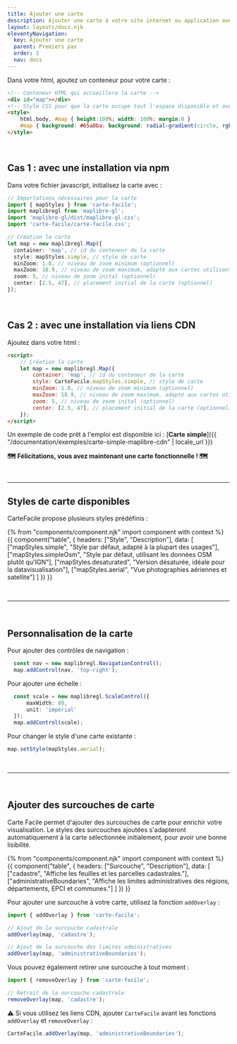 ```yaml
---
title: Ajouter une carte
description: Ajouter une carte à votre site internet ou application avec Carte facile.
layout: layouts/docs.njk
eleventyNavigation:
  key: Ajouter une carte
  parent: Premiers pas
  order: 2
  nav: docs 
---
```


Dans votre html, ajoutez un conteneur pour votre carte :

```html
<!-- Conteneur HTML qui accueillera la carte -->
<div id="map"></div>
<!-- Style CSS pour que la carte occupe tout l'espace disponible et avoir une couleur de fond. -->
<style>
    html,body, #map { height:100%; width: 100%; margin:0 }
    #map { background: #65a0ba; background: radial-gradient(circle, rgba(101, 160, 186, 1) 30%, rgba(11, 47, 71, 1) 80%) }
</style>
```

<br>

## Cas 1 : avec une installation via npm

Dans votre fichier javascript, initialisez la carte avec :

```typescript
// Importations nécessaires pour la carte
import { mapStyles } from 'carte-facile';
import maplibregl from 'maplibre-gl';
import 'maplibre-gl/dist/maplibre-gl.css';
import 'carte-facile/carte-facile.css';

// Création la carte
let map = new maplibregl.Map({
  container: 'map', // id du conteneur de la carte
  style: mapStyles.simple, // style de carte
  minZoom: 1.8, // niveau de zoom minimum (optionnel)
  maxZoom: 18.9, // niveau de zoom maximum, adapté aux cartes utilisant les données IGN
  zoom: 5, // niveau de zoom inital (optionnel)
  center: [2.5, 47], // placement initial de la carte (optionnel)
});
```

<br>

## Cas 2 : avec une installation via liens CDN

Ajoutez dans votre html :

```html
<script>
    // Création la carte
    let map = new maplibregl.Map({
        container: 'map', // id du conteneur de la carte
        style: CarteFacile.mapStyles.simple, // style de carte
        minZoom: 1.8, // niveau de zoom minimum (optionnel)
        maxZoom: 18.9, // niveau de zoom maximum, adapté aux cartes utilisant les données IGN
        zoom: 5, // niveau de zoom inital (optionnel)
        center: [2.5, 47], // placement initial de la carte (optionnel)
    });
</script>
```

Un exemple de code prêt à l'emploi est disponible ici : [**Carte simple**]({{ "/documentation/exemples/carte-simple-maplibre-cdn" | locale_url }})

**🗺️ Félicitations, vous avez maintenant une carte fonctionnelle ! 🗺️**

<br>

---

## Styles de carte disponibles

CarteFacile propose plusieurs styles prédéfinis :

{% from "components/component.njk" import component with context %}
{{ component("table", {
    headers: ["Style", "Description"],
    data: [
        ["mapStyles.simple", "Style par défaut, adapté à la plupart des usages"],
        ["mapStyles.simpleOsm", "Style par défaut, utilisant les données OSM plutôt qu'IGN"],
        ["mapStyles.desaturated", "Version désaturée, idéale pour la datavisualisation"],
        ["mapStyles.aerial", "Vue photographies aériennes et satellite"]
    ]
}) }}

<br>

---

<br>

## Personnalisation de la carte 

Pour ajouter des contrôles de navigation :

```typescript
  const nav = new maplibregl.NavigationControl();
  map.addControl(nav, 'top-right');
```

Pour ajouter une échelle :

```typescript
  const scale = new maplibregl.ScaleControl({
      maxWidth: 80,
      unit: 'imperial'
  });
  map.addControl(scale);
```

Pour changer le style d'une carte existante :

```typescript
map.setStyle(mapStyles.aerial);
```

<br>

---

<br>

## Ajouter des surcouches de carte

Carte Facile permet d'ajouter des surcouches de carte pour enrichir votre visualisation. Le styles des surcouches ajoutées s'adapteront automatiquement à la carte sélectionnée initialement, pour avoir une bonne lisibilité.

{% from "components/component.njk" import component with context %}
{{ component("table", {
    headers: ["Surcouche", "Description"],
    data: [
        ["cadastre", "Affiche les feuilles et les parcelles cadastrales."],
        ["administrativeBoundaries", "Affiche les limites administratives des régions, départements, EPCI et communes."]
    ]
}) }}

Pour ajouter une surcouche à votre carte, utilisez la fonction `addOverlay` :

```typescript
import { addOverlay } from 'carte-facile';

// Ajout de la surcouche cadastrale
addOverlay(map, 'cadastre');

// Ajout de la surcouche des limites administratives
addOverlay(map, 'administrativeBoundaries');
```

Vous pouvez également retirer une surcouche à tout moment :

```typescript
import { removeOverlay } from 'carte-facile';

// Retrait de la surcouche cadastrale
removeOverlay(map, 'cadastre');
```

⚠️ Si vous utilisez les liens CDN, ajouter `CarteFacile` avant les fonctions `addOverlay` et `removeOverlay` :
```typescript
CarteFacile.addOverlay(map, 'administrativeBoundaries');
```
